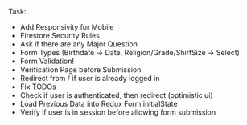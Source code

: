 Task:

- Add Responsivity for Mobile
- Firestore Security Rules
- Ask if there are any Major Question
- Form Types (Birthdate -> Date, Religion/Grade/ShirtSize -> Select)
- Form Validation!
- Verification Page before Submission
- Redirect from / if user is already logged in
- Fix TODOs
- Check if user is authenticated, then redirect (optimistic ui)
- Load Previous Data into Redux Form initialState
- Verify if user is in session before allowing form submission
